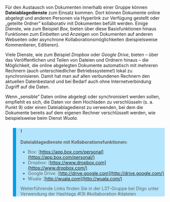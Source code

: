 <!-- filename: 08_Dateiablagedienste_mit_Kollaborationsfunktionen.md -->
<!-- title: Dateiablagedienste mit Kollaborationsfunktionen -->

Für den Austausch von Dokumenten innerhalb einer Gruppe können **Dateiablagedienste** zum Einsatz kommen. Dort können Dokumente online abgelegt und anderen Personen via Hyperlink zur Verfügung gestellt oder „geteilte Ordner” kollaborativ mit Dokumenten befüllt werden. Einige Dienste, wie zum Beispiel *Box,* bieten über diese Basisfunktionen hinaus Funktionen zum Einbetten und Anzeigen von Dokumenten auf anderen Webseiten oder asynchrone Kollaborationsmöglichkeiten (beispielsweise Kommentieren, Editieren).

Viele Dienste, wie zum Beispiel *Dropbox* oder *Google Drive*, bieten – über das Veröffentlichen und Teilen von Dateien und Ordnern hinaus – die Möglichkeit, die online abgelegten Dokumente automatisch mit mehreren Rechnern (auch unterschiedlicher Betriebssysteme!) lokal zu synchronisieren. Damit hat man auf allen verbundenen Rechnern den aktuellen Datenbestand und bei Bedarf auch ohne Internetverbindung Zugriff auf die Daten.

Wenn „sensible” Daten online abgelegt oder synchronisiert werden sollen, empfiehlt es sich, die Daten vor dem Hochladen zu verschlüsseln (s. a. Punkt 9) oder einen Dateiablagedienst zu verwenden, bei dem die Dokumente bereits auf dem eigenen Rechner verschlüsselt werden, wie beispielsweise beim Dienst *Wuala*.

<blockquote style="background: #B3E5FC; border-left: 10px solid #039BE5">

### !

**Dateiablagedienste mit Kollaborationsfunktionen:**

- Box: [https://app.box.com/personal](https://app.box.com/personal/)
- Dropbox: [https://www.dropbox.com](https://www.dropbox.com/)
- Google Drive: [http://drive.google.com](http://drive.google.com/)
- Wuala: [http://wuala.com](http://wuala.com/)

Weiterführende Links finden Sie in der L3T-Gruppe bei Diigo unter Verwendung der Hashtags #l3t #kollaboration #dateien

</blockquote>
